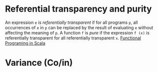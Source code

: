 Referential transparency and purity
===================================
An expression `e` is _referentially transparent_ if for all programs `p`, all occurrences of `e` in `p` can be replaced by the result of evaluating `e` without affecting the meaning of `p`. A function `f` is _pure_ if the expression `f (x)` is referentially transparent for all referentially transparent `x`.
[Functional Programing in Scala](http://www.manning.com/bjarnason/)

Variance (Co/in)
================
